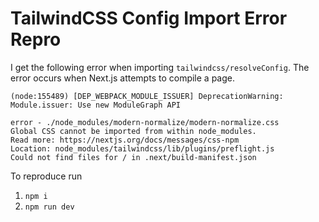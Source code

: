# TailwindCSS Config Import Error Repro

I get the following error when importing `tailwindcss/resolveConfig`. The error occurs when Next.js attempts to compile a page.
```
(node:155489) [DEP_WEBPACK_MODULE_ISSUER] DeprecationWarning: Module.issuer: Use new ModuleGraph API

error - ./node_modules/modern-normalize/modern-normalize.css
Global CSS cannot be imported from within node_modules.
Read more: https://nextjs.org/docs/messages/css-npm
Location: node_modules/tailwindcss/lib/plugins/preflight.js
Could not find files for / in .next/build-manifest.json
```

To reproduce run
  1. `npm i`
  2. `npm run dev`
